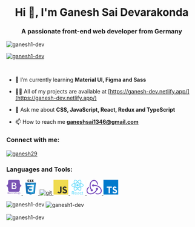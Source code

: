 <h1 align="center">Hi 👋, I'm Ganesh Sai Devarakonda</h1>
<h3 align="center">A passionate front-end web developer from Germany</h3>

<p align="left"> <img src="https://komarev.com/ghpvc/?username=ganesh1-dev&label=Profile%20views&color=0e75b6&style=flat" alt="ganesh1-dev" /> </p>

<p align="left"> <a href="https://github.com/ryo-ma/github-profile-trophy"><img src="https://github-profile-trophy.vercel.app/?username=ganesh1-dev" alt="ganesh1-dev" /></a> </p>

<p align="left"> <a href="https://twitter.com/" target="blank"><img src="https://img.shields.io/twitter/follow/?logo=twitter&style=for-the-badge" alt="" /></a> </p>

- 🌱 I’m currently learning **Material UI, Figma and Sass**

- 👨‍💻 All of my projects are available at [https://ganesh-dev.netlify.app/](https://ganesh-dev.netlify.app/)

- 💬 Ask me about **CSS, JavaScript, React, Redux and TypeScript**

- 📫 How to reach me **ganeshsai1346@gmail.com**

<h3 align="left">Connect with me:</h3>
<p align="left">
<a href="https://linkedin.com/in/ganesh29" target="_blank"><img align="center" src="https://raw.githubusercontent.com/rahuldkjain/github-profile-readme-generator/master/src/images/icons/Social/linked-in-alt.svg" alt="ganesh29" height="30" width="40" /></a>
</p>

<h3 align="left">Languages and Tools:</h3>
<p align="left"> <a href="https://getbootstrap.com" target="_blank" rel="noreferrer"> <img src="https://raw.githubusercontent.com/devicons/devicon/master/icons/bootstrap/bootstrap-plain-wordmark.svg" alt="bootstrap" width="40" height="40"/> </a> <a href="https://www.w3schools.com/css/" target="_blank" rel="noreferrer"> <img src="https://raw.githubusercontent.com/devicons/devicon/master/icons/css3/css3-original-wordmark.svg" alt="css3" width="40" height="40"/> </a> <a href="https://git-scm.com/" target="_blank" rel="noreferrer"> <img src="https://www.vectorlogo.zone/logos/git-scm/git-scm-icon.svg" alt="git" width="40" height="40"/> </a> <a href="https://developer.mozilla.org/en-US/docs/Web/JavaScript" target="_blank" rel="noreferrer"> <img src="https://raw.githubusercontent.com/devicons/devicon/master/icons/javascript/javascript-original.svg" alt="javascript" width="40" height="40"/> </a> <a href="https://reactjs.org/" target="_blank" rel="noreferrer"> <img src="https://raw.githubusercontent.com/devicons/devicon/master/icons/react/react-original-wordmark.svg" alt="react" width="40" height="40"/> </a> <a href="https://redux.js.org" target="_blank" rel="noreferrer"> <img src="https://raw.githubusercontent.com/devicons/devicon/master/icons/redux/redux-original.svg" alt="redux" width="40" height="40"/> </a> <a href="https://www.typescriptlang.org/" target="_blank" rel="noreferrer"> <img src="https://raw.githubusercontent.com/devicons/devicon/master/icons/typescript/typescript-original.svg" alt="typescript" width="40" height="40"/> </a> </p>

<p><img align="left" src="https://github-readme-stats.vercel.app/api/top-langs?username=ganesh1-dev&show_icons=true&locale=en&layout=compact" alt="ganesh1-dev" /></p>

<p>&nbsp;<img align="center" src="https://github-readme-stats.vercel.app/api?username=ganesh1-dev&show_icons=true&locale=en" alt="ganesh1-dev" /></p>

<p><img align="center" src="https://github-readme-streak-stats.herokuapp.com/?user=ganesh1-dev&" alt="ganesh1-dev" /></p>
